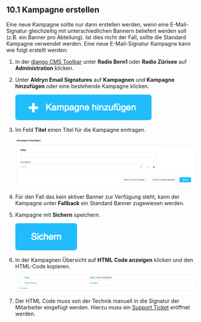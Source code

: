 
<a name="10-1-kampagne-erstellen">10.1 Kampagne erstellen</a>
-----------
Eine neue Kampagne sollte nur dann erstellen werden, wenn eine E-Mail-Signatur gleichzeitig mit unterschiedlichen Bannern beliefert werden soll (z.B. ein Banner pro Abteilung). Ist dies nicht der Fall, sollte die Standard Kampagne verwendet werden. Eine neue E-Mail-Signatur Kampagne kann wie folgt erstellt werden:

  1. In der [django CMS Toolbar](../grundlagen.md#1-1-django-cms-toolbar) unter **Radio Bern1** oder **Radio Zürisee** auf **Administration** klicken.
  2. Unter **Aldryn Email Signatures** auf **Kampagnen** und **Kampagne hinzufügen** oder eine bestehende Kampagne klicken.
      
      ![Bildschirmfoto_Kampagne_hinzufuegen](../../screenshots/Bildschirmfoto_Kampagne_hinzufuegen.png)
  
  3. Im Feld **Titel** einen Titel für die Kampagne eintragen.
    
      ![Kampagne](../../screenshots/Bildschirmfoto_Kampagne.png)
  
  4. Für den Fall das kein aktiver Banner zur Verfügung steht, kann der Kampagne unter **Fallback** ein Standard Banner zugewiesen werden.
  5. Kampagne mit **Sichern** speichern.
      
      ![Sichern](../../screenshots/Bildschirmfoto_Sichern.png)
  
  6. In der Kampagnen Übersicht auf **HTML Code anzeigen** klicken und den HTML-Code kopieren.
      
      ![Erstellen Blau](../../screenshots/Bildschirmfoto_Kampagnen.png)
  
  7. Der HTML Code muss von der Technik manuell in die Signatur der Mitarbeiter eingefügt werden. Hierzu muss ein [Support Ticket](../support-ticket.md#2-support-ticket) eröffnet werden.
